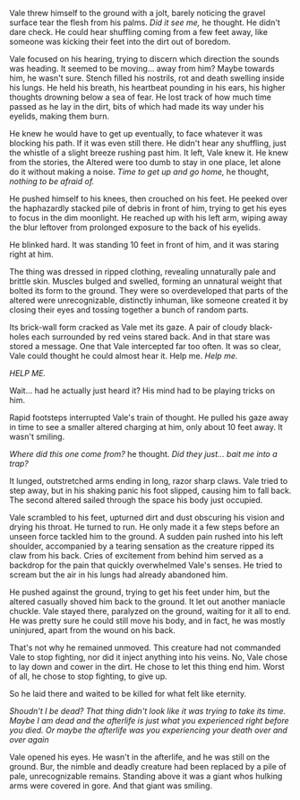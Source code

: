 Vale threw himself to the ground with a jolt, barely noticing the gravel surface tear the flesh from his palms. *Did it see me,* he thought. He didn't dare check. He could hear shuffling coming from a few feet away, like someone was kicking their feet into the dirt out of boredom.

Vale focused on his hearing, trying to discern which direction the sounds was heading. It seemed to be moving... away from him? Maybe towards him, he wasn't sure. Stench filled his nostrils, rot and death swelling inside his lungs. He held his breath, his heartbeat pounding in his ears, his higher thoughts drowning below a sea of fear. He lost track of how much time passed as he lay in the dirt, bits of which had made its way under his eyelids, making them burn.

He knew he would have to get up eventually, to face whatever it was blocking his path. If it was even still there. He didn't hear any shuffling, just the whistle of a slight breeze rushing past him. It left, Vale knew it. He knew from the stories, the Altered were too dumb to stay in one place, let alone do it without making a noise. *Time to get up and go home,*  he thought, *nothing to be afraid of.*

He pushed himself to his knees, then crouched on his feet. He peeked over the haphazardly stacked pile of debris in front of him, trying to get his eyes to focus in the dim moonlight. He reached up with his left arm, wiping away the blur leftover from prolonged exposure to the back of his eyelids.

He blinked hard. It was standing 10 feet in front of him, and it was staring right at him.

The thing was dressed in ripped clothing, revealing unnaturally pale and brittle skin. Muscles bulged and swelled, forming an unnatural weight that bolted its form to the ground. They were so overdeveloped that parts of the altered were unrecognizable, distinctly inhuman, like someone created it by closing their eyes and tossing together a bunch of random parts.

Its brick-wall form cracked as Vale met its gaze. A pair of cloudy black-holes each surrounded by red veins stared back. And in that stare was stored a message. One that Vale intercepted far too often. It was so clear, Vale could thought he could almost hear it. Help me.  *Help me.*

*HELP ME.*

Wait... had he actually just heard it? His mind had to be playing tricks on him.

Rapid footsteps interrupted Vale's train of thought. He pulled his gaze away in time to see a smaller altered charging at him, only about 10 feet away. It wasn't smiling.

*Where did this one come from?* he thought. *Did they just... bait me into a trap?* 

It lunged, outstretched arms ending in long, razor sharp claws. Vale tried to step away, but in his shaking panic his foot slipped, causing him to fall back. The second altered sailed through the space his body just occupied.

Vale scrambled to his feet, upturned dirt and dust obscuring his vision and drying his throat. He turned to run. He only made it a few steps before an unseen force tackled him to the ground. A sudden pain rushed into his left shoulder, accompanied by a tearing sensation as the creature ripped its claw from his back. Cries of excitement from behind him served as a backdrop for the pain that quickly overwhelmed Vale's senses. He tried to scream but the air in his lungs had already abandoned him.

He pushed against the ground, trying to get his feet under him, but the altered casually shoved him back to the ground. It let out another maniacle chuckle. Vale stayed there, paralyzed on the ground, waiting for it all to end. He was pretty sure he could still move his body, and in fact, he was mostly uninjured, apart from the wound on his back. 

That's not why he remained unmoved. This creature had not commanded Vale to stop fighting, nor did it inject anything into his veins. No, Vale chose to lay down and cower in the dirt. He chose to let this thing end him. Worst of all, he chose to stop fighting, to give up. 

So he laid there and waited to be killed for what felt like eternity.

*Shoudn't I be dead? That thing didn't look like it was trying to take its time. Maybe I am dead and the afterlife is just what you experienced right before you died. Or maybe the afterlife was you experiencing your death over and over again*

Vale opened his eyes. He wasn't in the afterlife, and he was still on the ground. Bur, the nimble and deadly creature had been replaced by a pile of pale, unrecognizable remains. Standing above it was a giant whos hulking arms were covered in gore. And that giant was smiling.